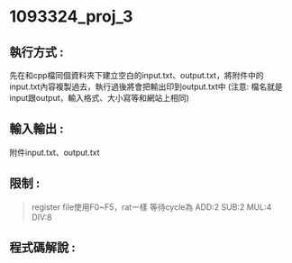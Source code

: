 # 1093324_proj_3

## 執行方式 :
先在和cpp檔同個資料夾下建立空白的input.txt、output.txt，將附件中的input.txt內容複製過去，執行過後將會把輸出印到output.txt中
(注意: 檔名就是input跟output，輸入格式、大小寫等和網站上相同)
## 輸入輸出 :
附件input.txt、output.txt
## 限制 :
> register file使用F0~F5，rat一樣
> 等待cycle為 ADD:2 SUB:2 MUL:4 DIV:8
## 程式碼解說 :


